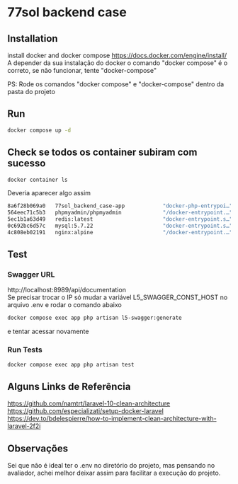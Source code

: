 # 77sol backend case

## Installation
install docker and docker compose https://docs.docker.com/engine/install/<br>
A depender da sua instalação do docker o comando "docker compose" é o correto, se não funcionar, tente "docker-compose"

PS: Rode os comandos "docker compose" e "docker-compose" dentro da pasta do projeto

## Run
```bash
docker compose up -d
```

## Check se todos os container subiram com sucesso
```bash
docker container ls
```
Deveria aparecer algo assim
```bash
8a6f28b069a0   77sol_backend_case-app            "docker-php-entrypoi…"   8 minutes ago   Up 8 minutes           9000/tcp                                        77sol_backend_case-app-1
564eec71c5b3   phpmyadmin/phpmyadmin             "/docker-entrypoint.…"   8 minutes ago   Up 8 minutes           0.0.0.0:8080->80/tcp, :::8080->80/tcp           77sol_backend_case-phpmyadmin-1
5ec1b1a63d49   redis:latest                      "docker-entrypoint.s…"   8 minutes ago   Up 8 minutes           6379/tcp                                        77sol_backend_case-redis-1
0c692bc6d57c   mysql:5.7.22                      "docker-entrypoint.s…"   8 minutes ago   Up 8 minutes           0.0.0.0:3388->3306/tcp, :::3388->3306/tcp       77sol_backend_case-db-1
4c808eb02191   nginx:alpine                      "/docker-entrypoint.…"   8 minutes ago   Up 8 minutes           0.0.0.0:8989->80/tcp, :::8989->80/tcp           77sol_backend_case-nginx-1
```

## Test

### Swagger URL
http://localhost:8989/api/documentation<br>
Se precisar trocar o IP só mudar a variável L5_SWAGGER_CONST_HOST no arquivo .env e rodar o comando abaixo
```bash
docker compose exec app php artisan l5-swagger:generate
```
e tentar acessar novamente

### Run Tests
```bash
docker compose exec app php artisan test
```

## Alguns Links de Referência
https://github.com/namtrt/laravel-10-clean-architecture<br>
https://github.com/especializati/setup-docker-laravel<br>
https://dev.to/bdelespierre/how-to-implement-clean-architecture-with-laravel-2f2i<br>

## Observações
Sei que não é ideal ter o .env no diretório do projeto, mas pensando no avaliador, achei melhor deixar assim para facilitar a execução do projeto.